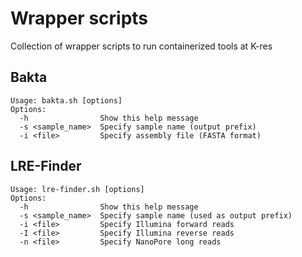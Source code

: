 # Wrapper scripts
Collection of wrapper scripts to run containerized tools at K-res


## Bakta

```
Usage: bakta.sh [options]
Options:
  -h                Show this help message
  -s <sample_name>  Specify sample name (output prefix)
  -i <file>         Specify assembly file (FASTA format)
```

## LRE-Finder
```
Usage: lre-finder.sh [options]
Options:
  -h                Show this help message
  -s <sample_name>  Specify sample name (used as output prefix)
  -i <file>         Specify Illumina forward reads
  -I <file>         Specify Illumina reverse reads
  -n <file>         Specify NanoPore long reads
```

